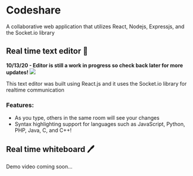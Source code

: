 # Codeshare
A collaborative web application that utilizes React, Nodejs, Expressjs, and the Socket.io library

## Real time text editor 📝

**10/13/20 - Editor is still a work in progress so check back later for more updates!**
<img src='http://g.recordit.co/MEFjiQOFYK.gif' />

This text editor was built using React.js and it uses the Socket.io library for realtime communication

### Features:
- As you type, others in the same room will see your changes
- Syntax highlighting support for languages such as JavaScript, Python, PHP, Java, C, and C++!

## Real time whiteboard 🖊

Demo video coming soon...
